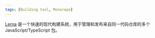 ```yaml
---
tags: [Building tool, Monorepo]
---
```


[Lerna](https://lerna.js.org/) 是一个快速的现代构建系统，用于管理和发布来自同一代码仓库的多个 JavaScript/TypeScript 包。